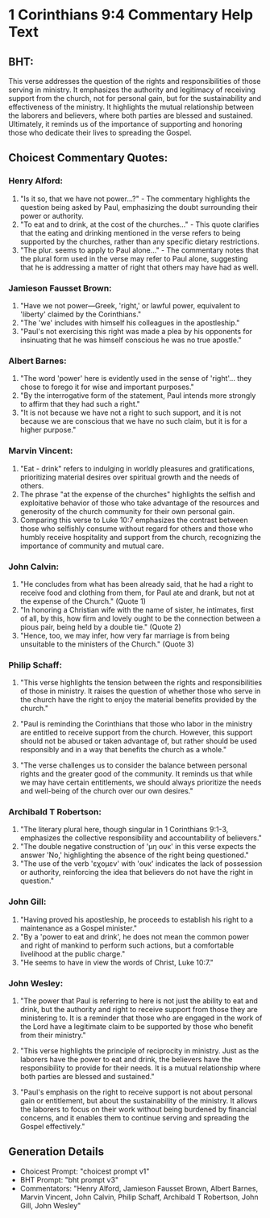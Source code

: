 # 1 Corinthians 9:4 Commentary Help Text

## BHT:
This verse addresses the question of the rights and responsibilities of those serving in ministry. It emphasizes the authority and legitimacy of receiving support from the church, not for personal gain, but for the sustainability and effectiveness of the ministry. It highlights the mutual relationship between the laborers and believers, where both parties are blessed and sustained. Ultimately, it reminds us of the importance of supporting and honoring those who dedicate their lives to spreading the Gospel.

## Choicest Commentary Quotes:
### Henry Alford:
1. "Is it so, that we have not power...?" - The commentary highlights the question being asked by Paul, emphasizing the doubt surrounding their power or authority.
2. "To eat and to drink, at the cost of the churches..." - This quote clarifies that the eating and drinking mentioned in the verse refers to being supported by the churches, rather than any specific dietary restrictions.
3. "The plur. seems to apply to Paul alone..." - The commentary notes that the plural form used in the verse may refer to Paul alone, suggesting that he is addressing a matter of right that others may have had as well.

### Jamieson Fausset Brown:
1. "Have we not power—Greek, 'right,' or lawful power, equivalent to 'liberty' claimed by the Corinthians."
2. "The 'we' includes with himself his colleagues in the apostleship."
3. "Paul's not exercising this right was made a plea by his opponents for insinuating that he was himself conscious he was no true apostle."

### Albert Barnes:
1. "The word 'power' here is evidently used in the sense of 'right'... they chose to forego it for wise and important purposes." 
2. "By the interrogative form of the statement, Paul intends more strongly to affirm that they had such a right." 
3. "It is not because we have not a right to such support, and it is not because we are conscious that we have no such claim, but it is for a higher purpose."

### Marvin Vincent:
1. "Eat - drink" refers to indulging in worldly pleasures and gratifications, prioritizing material desires over spiritual growth and the needs of others.
2. The phrase "at the expense of the churches" highlights the selfish and exploitative behavior of those who take advantage of the resources and generosity of the church community for their own personal gain.
3. Comparing this verse to Luke 10:7 emphasizes the contrast between those who selfishly consume without regard for others and those who humbly receive hospitality and support from the church, recognizing the importance of community and mutual care.

### John Calvin:
1. "He concludes from what has been already said, that he had a right to receive food and clothing from them, for Paul ate and drank, but not at the expense of the Church." (Quote 1)
2. "In honoring a Christian wife with the name of sister, he intimates, first of all, by this, how firm and lovely ought to be the connection between a pious pair, being held by a double tie." (Quote 2)
3. "Hence, too, we may infer, how very far marriage is from being unsuitable to the ministers of the Church." (Quote 3)

### Philip Schaff:
1. "This verse highlights the tension between the rights and responsibilities of those in ministry. It raises the question of whether those who serve in the church have the right to enjoy the material benefits provided by the church." 

2. "Paul is reminding the Corinthians that those who labor in the ministry are entitled to receive support from the church. However, this support should not be abused or taken advantage of, but rather should be used responsibly and in a way that benefits the church as a whole." 

3. "The verse challenges us to consider the balance between personal rights and the greater good of the community. It reminds us that while we may have certain entitlements, we should always prioritize the needs and well-being of the church over our own desires."

### Archibald T Robertson:
1. "The literary plural here, though singular in 1 Corinthians 9:1-3, emphasizes the collective responsibility and accountability of believers."
2. "The double negative construction of 'μη ουκ' in this verse expects the answer 'No,' highlighting the absence of the right being questioned."
3. "The use of the verb 'εχομεν' with 'ουκ' indicates the lack of possession or authority, reinforcing the idea that believers do not have the right in question."

### John Gill:
1. "Having proved his apostleship, he proceeds to establish his right to a maintenance as a Gospel minister."
2. "By a 'power to eat and drink', he does not mean the common power and right of mankind to perform such actions, but a comfortable livelihood at the public charge."
3. "He seems to have in view the words of Christ, Luke 10:7."

### John Wesley:
1. "The power that Paul is referring to here is not just the ability to eat and drink, but the authority and right to receive support from those they are ministering to. It is a reminder that those who are engaged in the work of the Lord have a legitimate claim to be supported by those who benefit from their ministry."

2. "This verse highlights the principle of reciprocity in ministry. Just as the laborers have the power to eat and drink, the believers have the responsibility to provide for their needs. It is a mutual relationship where both parties are blessed and sustained."

3. "Paul's emphasis on the right to receive support is not about personal gain or entitlement, but about the sustainability of the ministry. It allows the laborers to focus on their work without being burdened by financial concerns, and it enables them to continue serving and spreading the Gospel effectively."


## Generation Details
- Choicest Prompt: "choicest prompt v1"
- BHT Prompt: "bht prompt v3"
- Commentators: "Henry Alford, Jamieson Fausset Brown, Albert Barnes, Marvin Vincent, John Calvin, Philip Schaff, Archibald T Robertson, John Gill, John Wesley"
